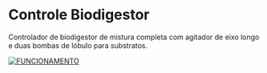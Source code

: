 # Controle Biodigestor

Controlador de biodigestor de mistura completa com agitador de eixo longo e duas bombas de lóbulo para substratos.

[![FUNCIONAMENTO](https://img.youtube.com/vi/-A1OjmpIgXM/0.jpg)](https://www.youtube.com/watch?v=-A1OjmpIgXM)
